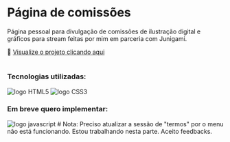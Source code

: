 # Página de comissões
Página pessoal para divulgação de comissões de ilustração digital e gráficos para stream feitas por mim em parceria com Junigami.

🔗 <a href="https://lumadart.github.io/PaginaComissao/" target="_blank">Visualize o projeto clicando aqui</a>
#
### Tecnologias utilizadas:
<img src="https://img.shields.io/badge/HTML5-E34F26?style=for-the-badge&logo=html5&logoColor=white" alt="logo HTML5"> <img src="https://img.shields.io/badge/CSS3-1572B6?style=for-the-badge&logo=css3&logoColor=white" alt="logo CSS3"> 

### Em breve quero implementar:
<img src="https://img.shields.io/badge/JavaScript-F7DF1E?style=for-the-badge&logo=javascript&logoColor=black" alt="logo javascript">
#
Nota: Preciso atualizar a sessão de "termos" por o menu não está funcionando. Estou trabalhando nesta parte. Aceito feedbacks.
